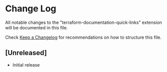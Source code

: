 # Change Log

All notable changes to the "terraform-documentation-quick-links" extension will be documented in this file.

Check [Keep a Changelog](http://keepachangelog.com/) for recommendations on how to structure this file.

## [Unreleased]

- Initial release